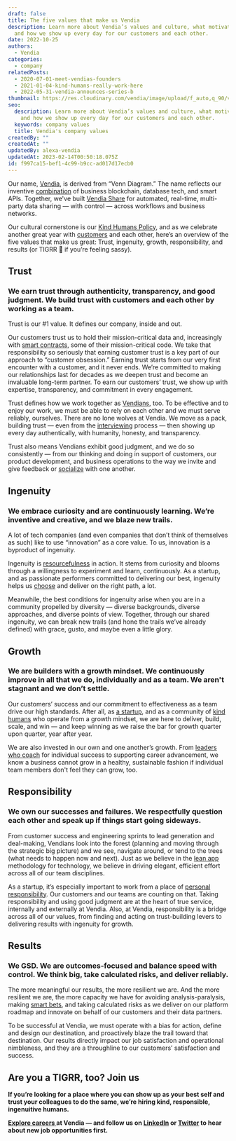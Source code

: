 ```yaml
---
draft: false
title: The five values that make us Vendia
description: Learn more about Vendia’s values and culture, what motivates us,
  and how we show up every day for our customers and each other.
date: 2022-10-25
authors:
  - Vendia
categories:
  - company
relatedPosts:
  - 2020-07-01-meet-vendias-founders
  - 2021-01-04-kind-humans-really-work-here
  - 2022-05-31-vendia-announces-series-b
thumbnail: https://res.cloudinary.com/vendia/image/upload/f_auto,q_90/v1676324704/Blog%20images/Remote_work_vngluh.png
seo:
  description: Learn more about Vendia’s values and culture, what motivates us,
    and how we show up every day for our customers and each other.
  keywords: company values
  title: Vendia's company values
createdBy: ""
createdAt: ""
updatedBy: alexa-vendia
updatedAt: 2023-02-14T00:50:18.075Z
id: f997ca15-bef1-4c99-b9cc-ad017d17ecb0
---
```


Our name, [Vendia](https://www.vendia.com/blog/welcome-to-vendia), is derived from “Venn Diagram.” The name reflects our inventive [combination](https://www.vendia.com/blog/venn-diagramming-vendia-share) of business blockchain, database tech, and smart APIs. Together, we've built [Vendia Share](https://vendia.com/product) for automated, real-time, multi-party data sharing — with control — across workflows and business networks.

Our cultural cornerstone is our [Kind Humans Policy](https://www.vendia.com/kind-humans), and as we celebrate another great year with [customers](https://www.vendia.com/industry) and each other, here’s an overview of the five values that make us great: Trust, ingenuity, growth, responsibility, and results (or TIGRR 🐯 if you’re feeling sassy).

## Trust

### We earn trust through authenticity, transparency, and good judgment. We build trust with customers and each other by working as a team.

Trust is our #1 value. It defines our company, inside and out. 

Our customers trust us to hold their mission-critical data and, increasingly with [smart contracts](https://www.vendia.com/blog/smart-contract-feature-example), some of their mission-critical code. We take that responsibility so seriously that earning customer trust is a key part of our approach to “customer obsession.” Earning trust starts from our very first encounter with a customer, and it never ends. We’re committed to making our relationships last for decades as we deepen trust and become an invaluable long-term partner. To earn our customers’ trust, we show up with expertise, transparency, and commitment in every engagement.

Trust defines how we work together as [Vendians](https://www.linkedin.com/company/vendiahq/people/), too. To be effective and to enjoy our work, we must be able to rely on each other and we must serve reliably, ourselves. There are no lone wolves at Vendia. We move as a pack, building trust — even from  the [interviewing](https://www.vendia.com/blog/how-to-recruit-kind-humans) process — then showing up every day authentically, with humanity, honesty, and transparency. 

Trust also means Vendians exhibit good judgment, and we do so consistently — from our thinking and doing in support of customers, our product development, and business operations to the way we invite and give feedback or [socialize](https://twitter.com/VendiaHQ/status/1545510677669810176) with one another.

## Ingenuity

### We embrace curiosity and are continuously learning. We’re inventive and creative, and we blaze new trails.

A lot of tech companies (and even companies that don’t think of themselves as such) like to use “innovation” as a core value. To us, innovation is a byproduct of ingenuity. 

Ingenuity is [resourcefulness](https://www.vendia.com/blog/top-10-data-modeling-techniques) in action. It stems from curiosity and blooms through a willingness to experiment and learn, continuously. As a startup, and as passionate performers committed to delivering our best, ingenuity helps us [choose](https://www.vendia.com/blog/why-we-combined-graphql-and-a-serverless-distributed-ledger) and deliver on the right path, a lot. 

Meanwhile, the best conditions for ingenuity arise when you are in a community propelled by diversity — diverse backgrounds, diverse approaches, and diverse points of view. Together, through our shared ingenuity, we can break new trails (and hone the trails we’ve already defined) with grace, gusto, and maybe even a little glory.

## Growth

### We are builders with a growth mindset. We continuously improve in all that we do, individually and as a team. We aren't stagnant and we don’t settle.

Our customers’ success and our commitment to effectiveness as a team drive our high standards. After all, as [a startup](https://www.vendia.com/blog/vendia-announces-series-b), and as a community of [kind humans](https://www.vendia.com/kind-humans) who operate from a growth mindset, we are here to deliver, build, scale, and win — and keep winning as we raise the bar for growth quarter upon quarter, year after year.

We are also invested in our own and one another’s growth. From [leaders who coach](https://www.vendia.com/blog/leadership-practices-of-an-ultramarathoner) for individual success to supporting career advancement, we know a business cannot grow in a healthy, sustainable fashion if individual team members don't feel they can grow, too.

## Responsibility

### We own our successes and failures. We respectfully question each other and speak up if things start going sideways.

From customer success and engineering sprints to lead generation and deal-making, Vendians look into the forest (planning and moving through the strategic big picture) and we see, navigate around, or tend to the trees (what needs to happen now and next). Just as we believe in the [lean app](https://www.vendia.com/blog/lean-app) methodology for technology, we believe in driving elegant, efficient effort across all of our team disciplines.

As a startup, it’s especially important to work from a place of [personal responsibility](https://www.vendia.com/blog/kind-is-strong). Our customers and our teams are counting on that. Taking responsibility and using good judgment are at the heart of true service, internally and externally at Vendia. Also, at Vendia, responsibility is a bridge across all of our values, from finding and acting on trust-building levers to delivering results with ingenuity for growth.

## Results

### We GSD. We are outcomes-focused and balance speed with control. We think big, take calculated risks, and deliver reliably.

The more meaningful our results, the more resilient we are. And the more resilient we are, the more capacity we have for avoiding analysis-paralysis, making [smart bets](https://www.vendia.com/blog/venn-diagramming-vendia-share), and taking calculated risks as we deliver on our platform roadmap and innovate on behalf of our customers and their data partners.

To be successful at Vendia, we must operate with a bias for action, define and design our destination, and proactively blaze the trail toward that destination. Our results directly impact our job satisfaction and operational nimbleness, and they are a throughline to our customers’ satisfaction and success.

## Are you a TIGRR, too? Join us

**If you’re looking for a place where you can show up as your best self and trust your colleagues to do the same, we’re hiring kind, responsible, ingenuitive humans.**

**[Explore careers ](https://www.vendia.com/careers)at Vendia — and follow us on [LinkedIn](https://www.linkedin.com/company/vendiahq) or [Twitter](https://twitter.com/VendiaHQ) to hear about new job opportunities first.**
